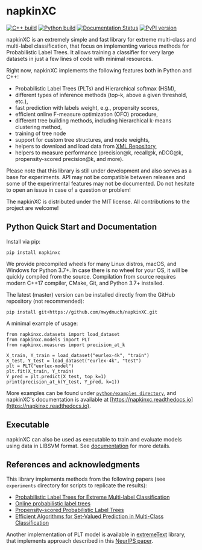 # napkinXC 
[![C++ build](https://github.com/mwydmuch/napkinXC/workflows/C++%20build/badge.svg)](https://github.com/mwydmuch/napkinXC/actions/workflows/cpp-test-build.yml)
[![Python build](https://github.com/mwydmuch/napkinXC/workflows/Python%20build/badge.svg)](https://github.com/mwydmuch/napkinXC/actions/workflows/python-test-build.yml)
[![Documentation Status](https://readthedocs.org/projects/napkinxc/badge/?version=latest)](https://napkinxc.readthedocs.io/en/latest/?badge=latest)
[![PyPI version](https://badge.fury.io/py/napkinxc.svg)](https://badge.fury.io/py/napkinxc) 

napkinXC is an extremely simple and fast library for extreme multi-class and multi-label classification, 
that focus on implementing various methods for Probabilistic Label Trees.
It allows training a classifier for very large datasets in just a few lines of code with minimal resources.

Right now, napkinXC implements the following features both in Python and C++:
- Probabilistic Label Trees (PLTs) and Hierarchical softmax (HSM),
- different types of inference methods (top-k, above a given threshold, etc.),
- fast prediction with labels weight, e.g., propensity scores,
- efficient online F-measure optimization (OFO) procedure,
- different tree building methods, including hierarchical k-means clustering method,
- training of tree node
- support for custom tree structures, and node weights, 
- helpers to download and load data from [XML Repository](http://manikvarma.org/downloads/XC/XMLRepository.html),
- helpers to measure performance (precision@k, recall@k, nDCG@k, propensity-scored precision@k, and more).

Please note that this library is still under development and also serves as a base for experiments.
API may not be compatible between releases and some of the experimental features may not be documented.
Do not hesitate to open an issue in case of a question or problem!

The napkinXC is distributed under the MIT license. 
All contributions to the project are welcome!


## Python Quick Start and Documentation

Install via pip:
```
pip install napkinxc
```
We provide precompiled wheels for many Linux distros, macOS, and Windows for Python 3.7+.
In case there is no wheel for your OS, it will be quickly compiled from the source.
Compilation from source requires modern C++17 compiler, CMake, Git, and Python 3.7+ installed.


The latest (master) version can be installed directly from the GitHub repository (not recommended):
```
pip install git+https://github.com/mwydmuch/napkinXC.git
```


A minimal example of usage:
```
from napkinxc.datasets import load_dataset
from napkinxc.models import PLT
from napkinxc.measures import precision_at_k

X_train, Y_train = load_dataset("eurlex-4k", "train")
X_test, Y_test = load_dataset("eurlex-4k", "test")
plt = PLT("eurlex-model")
plt.fit(X_train, Y_train)
Y_pred = plt.predict(X_test, top_k=1)
print(precision_at_k(Y_test, Y_pred, k=1)) 
```

More examples can be found under [`python/examples directory`](https://github.com/mwydmuch/napkinXC/tree/master/python/examples),
and napkinXC's documentation is available at [https://napkinxc.readthedocs.io](https://napkinxc.readthedocs.io).


## Executable

napkinXC can also be used as executable to train and evaluate models using data in LIBSVM format.
See [documentation](https://napkinxc.readthedocs.io/en/latest/exe_usage.html) for more details.


## References and acknowledgments

This library implements methods from the following papers (see `experiments` directory for scripts to replicate the results):

- [Probabilistic Label Trees for Extreme Multi-label Classification](https://arxiv.org/abs/2009.11218)
- [Online probabilistic label trees](http://proceedings.mlr.press/v130/jasinska-kobus21a.html)
- [Propensity-scored Probabilistic Label Trees](https://dl.acm.org/doi/10.1145/3404835.3463084)
- [Efficient Algorithms for Set-Valued Prediction in Multi-Class Classification](https://link.springer.com/article/10.1007/s10618-021-00751-x)

Another implementation of PLT model is available in [extremeText](https://github.com/mwydmuch/extremeText) library, 
that implements approach described in this [NeurIPS paper](http://papers.nips.cc/paper/7872-a-no-regret-generalization-of-hierarchical-softmax-to-extreme-multi-label-classification).
